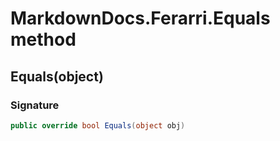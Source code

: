 # MarkdownDocs.Ferarri.Equals method
## Equals(object)
### Signature
```csharp
public override bool Equals(object obj)
```
